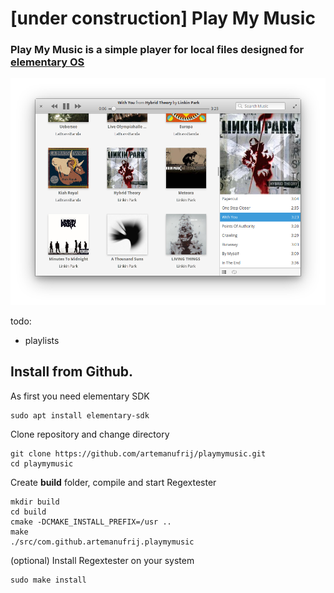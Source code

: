 # [under construction] Play My Music

### Play My Music is a simple player for local files designed for [elementary OS](https://elementary.io)

![screenshot](Screenshot.png)

todo:
* playlists

## Install from Github.

As first you need elementary SDK
```
sudo apt install elementary-sdk
```

Clone repository and change directory
```
git clone https://github.com/artemanufrij/playmymusic.git
cd playmymusic
```

Create **build** folder, compile and start Regextester
```
mkdir build
cd build
cmake -DCMAKE_INSTALL_PREFIX=/usr ..
make
./src/com.github.artemanufrij.playmymusic
```

(optional) Install Regextester on your system
```
sudo make install
```
